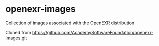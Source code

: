openexr-images
==============

Collection of images associated with the OpenEXR distribution

Cloned from https://github.com/AcademySoftwareFoundation/openexr-images.git